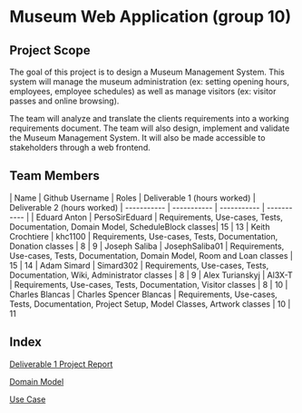 # Museum Web Application (group 10)
## Project Scope
The goal of this project is to design a Museum Management System. This system will manage the museum administration (ex: setting opening hours, employees, employee schedules) as well as manage visitors (ex: visitor passes and online browsing).

The team will analyze and translate the clients requirements into a working requirements document. The team will also design, implement and validate the Museum Management System. It will also be made accessible to stakeholders through a web frontend.

## Team Members
| Name      | Github Username | Roles | Deliverable 1 (hours worked) | Deliverable 2 (hours worked) 
| ----------- | ----------- | ----------- | ----------- |
| Eduard Anton      | PersoSirEduard       | Requirements, Use-cases, Tests, Documentation, Domain Model,  ScheduleBlock classes| 15 | 13
| Keith Crochtiere   | khc1100        | Requirements, Use-cases, Tests, Documentation, Donation classes | 8 | 9
| Joseph Saliba   | JosephSaliba01        | Requirements, Use-cases, Tests, Documentation, Domain Model, Room and Loan classes | 15 | 14
| Adam Simard   | Simard302        | Requirements, Use-cases, Tests, Documentation, Wiki, Administrator classes | 8 | 9
| Alex Turianskyj   | Al3X-T        | Requirements, Use-cases, Tests, Documentation, Visitor classes | 8 | 10
| Charles Blancas   | Charles Spencer Blancas        | Requirements, Use-cases, Tests, Documentation, Project Setup, Model Classes, Artwork classes | 10 | 11

## Index
[Deliverable 1 Project Report](https://github.com/McGill-ECSE321-Fall2022/project-group-10/wiki/Deliverable-1-Project-Report)

[Domain Model](https://github.com/McGill-ECSE321-Fall2022/project-group-10/wiki/UML-Domain-Model)

[Use Case](https://github.com/McGill-ECSE321-Fall2022/project-group-10/wiki/Use-Case-Diagram-and-Specifics)
